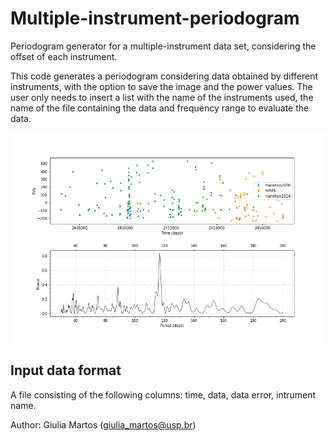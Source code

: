 # Multiple-instrument-periodogram
Periodogram generator for a multiple-instrument data set, considering the offset of each instrument.

This code generates a periodogram considering data obtained by different instruments, with the option to save the image and 
the power values.
The user only needs to insert a list with the name of the instruments used, the name of the file containing the data 
and frequency range to evaluate the data. 

  ![](70Vir_GLS2.png)

## Input data format
A file consisting of the following columns: time, data, data error, intrument name.

Author: Giulia Martos (giulia_martos@usp.br)
